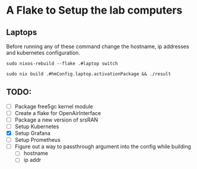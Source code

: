 # A Flake to Setup the lab computers 

## Laptops

Before running any of these command change the hostname, ip addresses and kubernetes configuration.

```shell
sudo nixos-rebuild --flake .#laptop switch

sudo nix build .#hmConfig.laptop.activationPackage && ./result
```

## TODO:


- [ ] Package free5gc kernel module
- [ ] Create a flake for OpenAirInterface
- [ ] Package a new version of srsRAN
- [ ] Setup Kubernetes
- [x] Setup Grafana
- [ ] Setup Prometheus
- [ ] Figure out a way to passthrough argument into the config while building
	- [ ] hostname
	- [ ] ip addr
